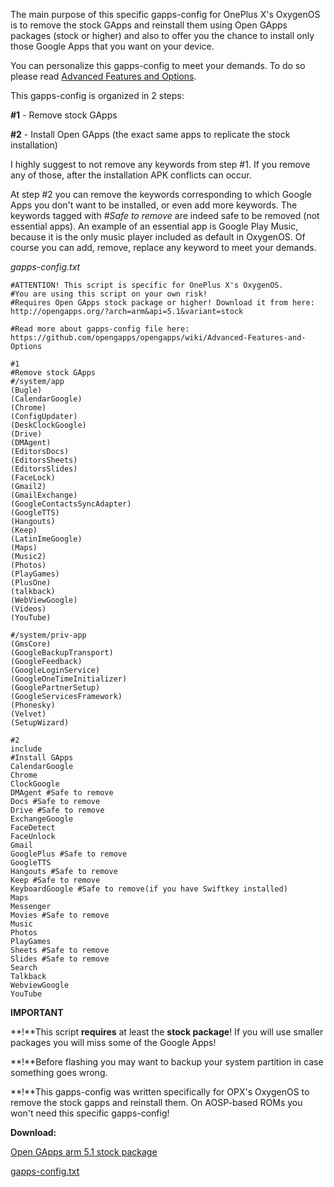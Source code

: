 The main purpose of this specific gapps-config for OnePlus X's OxygenOS is to remove the stock GApps and reinstall them using Open GApps packages (stock or higher) and also to offer you the chance to install only those Google Apps that you want on your device.

You can personalize this gapps-config to meet your demands. To do so please read [Advanced Features and Options](https://github.com/opengapps/opengapps/wiki/Advanced-Features-and-Options).

This gapps-config is organized in 2 steps:

**\#1** - Remove stock GApps

**\#2** - Install Open GApps (the exact same apps to replicate the stock installation)

I highly suggest to not remove any keywords from step #1. If you remove any of those, after the installation APK conflicts can occur.

At step #2 you can remove the keywords corresponding to which Google Apps you don't want to be installed, or even add more keywords. The keywords tagged with _#Safe to remove_ are indeed safe to be removed (not essential apps). An example of an essential app is Google Play Music, because it is the only music player included as default in OxygenOS. Of course you can add, remove, replace any keyword to meet your demands.

_gapps-config.txt_
```
#ATTENTION! This script is specific for OnePlus X's OxygenOS.
#You are using this script on your own risk!
#Requires Open GApps stock package or higher! Download it from here: http://opengapps.org/?arch=arm&api=5.1&variant=stock

#Read more about gapps-config file here: https://github.com/opengapps/opengapps/wiki/Advanced-Features-and-Options

#1
#Remove stock GApps
#/system/app
(Bugle)
(CalendarGoogle)
(Chrome)
(ConfigUpdater)
(DeskClockGoogle)
(Drive)
(DMAgent)
(EditorsDocs)
(EditorsSheets)
(EditorsSlides)
(FaceLock)
(Gmail2)
(GmailExchange)
(GoogleContactsSyncAdapter)
(GoogleTTS)
(Hangouts)
(Keep)
(LatinImeGoogle)
(Maps)
(Music2)
(Photos)
(PlayGames)
(PlusOne)
(talkback)
(WebViewGoogle)
(Videos)
(YouTube)

#/system/priv-app
(GmsCore)
(GoogleBackupTransport)
(GoogleFeedback)
(GoogleLoginService)
(GoogleOneTimeInitializer)
(GooglePartnerSetup)
(GoogleServicesFramework)
(Phonesky)
(Velvet)
(SetupWizard)

#2
include
#Install GApps
CalendarGoogle
Chrome
ClockGoogle
DMAgent #Safe to remove
Docs #Safe to remove
Drive #Safe to remove
ExchangeGoogle
FaceDetect
FaceUnlock
Gmail
GooglePlus #Safe to remove
GoogleTTS
Hangouts #Safe to remove
Keep #Safe to remove
KeyboardGoogle #Safe to remove(if you have Swiftkey installed)
Maps
Messenger
Movies #Safe to remove
Music
Photos
PlayGames
Sheets #Safe to remove
Slides #Safe to remove
Search
Talkback
WebviewGoogle
YouTube
```

**IMPORTANT**

**!**This script **requires** at least the **stock package**! If you will use smaller packages you will miss some of the Google Apps!

**!**Before flashing you may want to backup your system partition in case something goes wrong.

**!**This gapps-config was written specifically for OPX's OxygenOS to remove the stock gapps and reinstall them. On AOSP-based ROMs you won't need this specific gapps-config!

**Download:**

[Open GApps arm 5.1 stock package](http://opengapps.org/?arch=arm&api=5.1&variant=stock)

[gapps-config.txt](https://www.androidfilehost.com/?fid=24269982087021492)